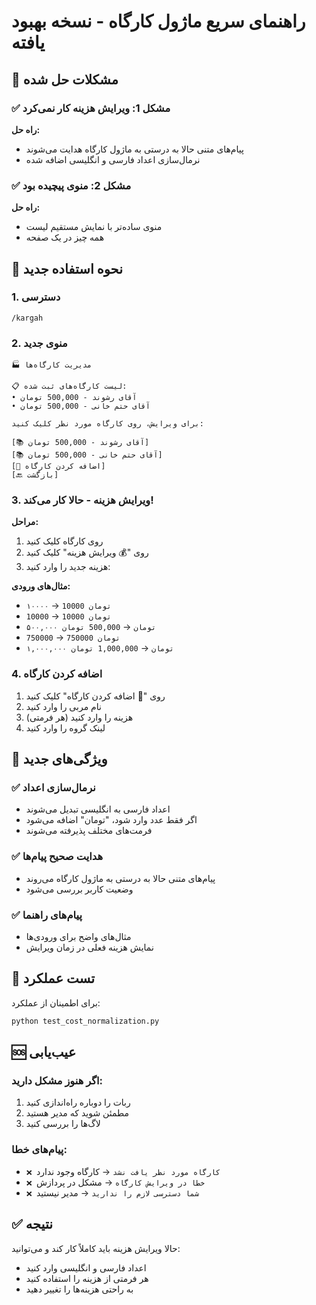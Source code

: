 # راهنمای سریع ماژول کارگاه - نسخه بهبود یافته

## 🚀 مشکلات حل شده

### ✅ مشکل 1: ویرایش هزینه کار نمی‌کرد
**راه حل:** 
- پیام‌های متنی حالا به درستی به ماژول کارگاه هدایت می‌شوند
- نرمال‌سازی اعداد فارسی و انگلیسی اضافه شده

### ✅ مشکل 2: منوی پیچیده بود
**راه حل:**
- منوی ساده‌تر با نمایش مستقیم لیست
- همه چیز در یک صفحه

## 📱 نحوه استفاده جدید

### 1. دسترسی
```
/kargah
```

### 2. منوی جدید
```
🏭 مدیریت کارگاه‌ها

📋 لیست کارگاه‌های ثبت شده:
• آقای رشوند - 500,000 تومان
• آقای حتم خانی - 500,000 تومان

برای ویرایش، روی کارگاه مورد نظر کلیک کنید:

[📚 آقای رشوند - 500,000 تومان]
[📚 آقای حتم خانی - 500,000 تومان]
[📝 اضافه کردن کارگاه]
[🔙 بازگشت]
```

### 3. ویرایش هزینه - حالا کار می‌کند!

**مراحل:**
1. روی کارگاه کلیک کنید
2. روی "💰 ویرایش هزینه" کلیک کنید
3. هزینه جدید را وارد کنید:

**مثال‌های ورودی:**
- `۱۰۰۰۰` → `10000 تومان`
- `10000` → `10000 تومان`
- `۵۰۰,۰۰۰ تومان` → `500,000 تومان`
- `750000` → `750000 تومان`
- `۱,۰۰۰,۰۰۰ تومان` → `1,000,000 تومان`

### 4. اضافه کردن کارگاه
1. روی "📝 اضافه کردن کارگاه" کلیک کنید
2. نام مربی را وارد کنید
3. هزینه را وارد کنید (هر فرمتی)
4. لینک گروه را وارد کنید

## 🔧 ویژگی‌های جدید

### ✅ نرمال‌سازی اعداد
- اعداد فارسی به انگلیسی تبدیل می‌شوند
- اگر فقط عدد وارد شود، "تومان" اضافه می‌شود
- فرمت‌های مختلف پذیرفته می‌شوند

### ✅ هدایت صحیح پیام‌ها
- پیام‌های متنی حالا به درستی به ماژول کارگاه می‌روند
- وضعیت کاربر بررسی می‌شود

### ✅ پیام‌های راهنما
- مثال‌های واضح برای ورودی‌ها
- نمایش هزینه فعلی در زمان ویرایش

## 🧪 تست عملکرد

برای اطمینان از عملکرد:
```bash
python test_cost_normalization.py
```

## 🆘 عیب‌یابی

### اگر هنوز مشکل دارید:
1. ربات را دوباره راه‌اندازی کنید
2. مطمئن شوید که مدیر هستید
3. لاگ‌ها را بررسی کنید

### پیام‌های خطا:
- `❌ کارگاه مورد نظر یافت نشد` → کارگاه وجود ندارد
- `❌ خطا در ویرایش کارگاه` → مشکل در پردازش
- `❌ شما دسترسی لازم را ندارید` → مدیر نیستید

## ✅ نتیجه

حالا ویرایش هزینه باید کاملاً کار کند و می‌توانید:
- اعداد فارسی و انگلیسی وارد کنید
- هر فرمتی از هزینه را استفاده کنید
- به راحتی هزینه‌ها را تغییر دهید 